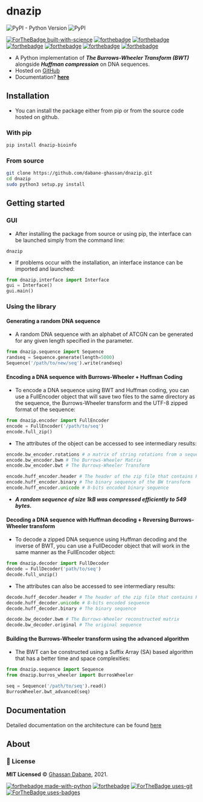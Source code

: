 # dnazip

![PyPI - Python Version](https://img.shields.io/pypi/pyversions/dnazip-bioinfo?color=green)
![PyPI](https://img.shields.io/pypi/v/dnazip-bioinfo?color=green)

[![ForTheBadge built-with-science](http://ForTheBadge.com/images/badges/built-with-science.svg)](https://GitHub.com/Naereen/)
[![forthebadge](https://forthebadge.com/images/badges/powered-by-coffee.svg)](https://forthebadge.com)
[![forthebadge](https://forthebadge.com/images/badges/powered-by-black-magic.svg)](https://forthebadge.com)
[![forthebadge](https://forthebadge.com/images/badges/uses-brains.svg)](https://forthebadge.com)
[![forthebadge](https://forthebadge.com/images/badges/built-with-grammas-recipe.svg)](https://forthebadge.com)
[![forthebadge](https://forthebadge.com/images/badges/ctrl-c-ctrl-v.svg)](https://forthebadge.com)
[![forthebadge](https://forthebadge.com/images/badges/winter-is-coming.svg)](https://forthebadge.com)

- A Python implementation of ***The Burrows-Wheeler Transform (BWT)*** alongside ***Huffman compression*** on DNA sequences.
- Hosted on [GitHub](https://github.com/dabane-ghassan/dnazip)
- Documentation? [**here**](https://dabane-ghassan.github.io/dnazip/)

## Installation

- You can install the package either from pip or from the source code hosted on github.

### With pip

```bash
pip install dnazip-bioinfo
```

### From source

```bash
git clone https://github.com/dabane-ghassan/dnazip.git
cd dnazip
sudo python3 setup.py install
```

## Getting started

### GUI

- After installing the package from source or using pip, the interface can be launched simply from the command line:
```
dnazip
```
- If problems occur with the installation, an interface instance can be imported and launched:
```python
from dnazip.interface import Interface
gui = Interface()
gui.main()
```

### Using the library

#### Generating a random DNA sequence

- A random DNA sequence with an alphabet of ATCGN can be generated for any given length specified in the parameter.

```python
from dnazip.sequence import Sequence
randseq = Sequence.generate(length=5000)
Sequence('/path/to/new/seq').write(randseq)
```
#### Encoding a DNA sequence with Burrows-Wheeler + Huffman Coding

- To encode a DNA sequence using BWT and Huffman coding, you can use a FullEncoder object that will save two files to the same directory as the sequence, the Burrows-Wheeler transform and the UTF-8 zipped format of the sequence: 
```python
from dnazip.encoder import FullEncoder
encode = FullEncoder('/path/to/seq')
encode.full_zip()
```
- The attributes of the object can be accessed to see intermediary results:
```python
encode.bw_encoder.rotations # a matrix of string rotations from a sequence
encode.bw_encoder.bwm # The Burrows-Wheeler Matrix
encode.bw_encoder.bwt # The Burrows-Wheeler Transform

encode.huff_encoder.header # The header of the zip file that contains Huffman codes for each character as well as the sequence binary padding
encode.huff_encoder.binary # The binary sequence of the BW transform
encode.huff_encoder.unicode # 8-bits encoded binary sequence
```
- ***A random sequence of size 1kB was compressed efficiently to 549 bytes.***

#### Decoding a DNA sequence with Huffman decoding + Reversing Burrows-Wheeler transform

- To decode a zipped DNA sequence using Huffman decoding and the inverse of BWT, you can use a FullDecoder object that will work in the same manner as the FullEncoder object:
```python
from dnazip.decoder import FullDecoder
decode = FullDecoder('path/to/seq')
decode.full_unzip()
```
- The attributes can also be accessed to see intermediary results:
```python
decode.huff_decoder.header # The header of the zip file that contains Huffman codes for each character as well as the sequence binary padding that where saved when the Huffman tree was created
decode.huff_decoder.unicode # 8-bits encoded sequence
decode.huff_decoder.binary # The binary sequence

decode.bw_decoder.bwm # The Burrows-Wheeler reconstructed matrix
decode.bw_decoder.original # The original sequence
```
#### Building the Burrows-Wheeler transform using the advanced algorithm

- The BWT can be constructed using a Suffix Array (SA) based algorithm that has a better time and space complexities:

```python
from dnazip.sequence import Sequence
from dnazip.burros_wheeler import BurrosWheeler

seq = Sequence('/path/to/seq').read()
BurrosWheeler.bwt_advanced(seq)
```

## Documentation

Detailed documentation on the architecture can be found [here](https://dabane-ghassan.github.io/dnazip/)

## About

### :scroll: License 
**MIT Licensed** © [Ghassan Dabane](https://github.com/dabane-ghassan), 2021.

[![forthebadge made-with-python](http://ForTheBadge.com/images/badges/made-with-python.svg)](https://www.python.org/)
[![forthebadge](https://forthebadge.com/images/badges/made-with-markdown.svg)](https://forthebadge.com)
[![ForTheBadge uses-git](http://ForTheBadge.com/images/badges/uses-git.svg)](https://GitHub.com/)
[![ForTheBadge uses-badges](http://ForTheBadge.com/images/badges/uses-badges.svg)](http://ForTheBadge.com)
